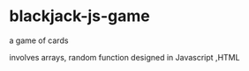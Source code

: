 # blackjack-js-game
a game of cards

involves arrays, 
random function
designed in Javascript ,HTML

